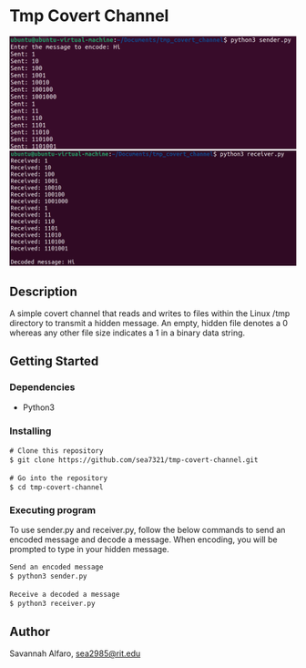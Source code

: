 # Tmp Covert Channel
![alt background](Resources/send_example.png)
![alt background](Resources/receive_example.png)

## Description
A simple covert channel that reads and writes to files within the Linux /tmp directory to transmit a hidden message. An empty, hidden file denotes a 0 whereas any other file size indicates a 1 in a binary data string.

## Getting Started

### Dependencies
* Python3

### Installing
```
# Clone this repository
$ git clone https://github.com/sea7321/tmp-covert-channel.git

# Go into the repository
$ cd tmp-covert-channel
```

### Executing program
To use sender.py and receiver.py, follow the below commands to send an encoded message and decode a message. When encoding, you will be prompted to type in your hidden message.

```
Send an encoded message
$ python3 sender.py

Receive a decoded a message
$ python3 receiver.py
```

## Author
Savannah Alfaro, sea2985@rit.edu